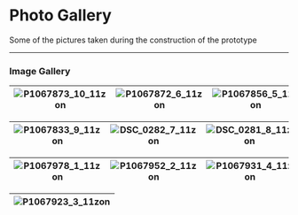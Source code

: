 # Photo Gallery
Some of the pictures taken during the construction of the prototype

---

### Image Gallery

| ![P1067873_10_11zon](/digital_materials/images_gallery/87ee6461-ddd9-4388-93ba-d9c182d9b5b4) | ![P1067872_6_11zon](/digital_materials/images_gallery/5d57e214-6050-49aa-90bc-964791c13383) | ![P1067856_5_11zon](/digital_materials/images_gallery/1649221f-5101-4677-83e5-7123e569426f) |
|:----------------------------------------------------------:|:----------------------------------------------------------:|:----------------------------------------------------------:|

| ![P1067833_9_11zon](/digital_materials/images_gallery/bca8b61c-70a3-4204-a04d-18566e823d87) | ![DSC_0282_7_11zon](/digital_materials/images_gallery/ed978ba2-aa28-4ad7-93a1-c3c8e630de9e) | ![DSC_0281_8_11zon](/digital_materials/images_gallery/4053121b-62bc-42da-92c3-a1fdef5f51f3) |
|:----------------------------------------------------------:|:----------------------------------------------------------:|:----------------------------------------------------------:|

| ![P1067978_1_11zon](/digital_materials/images_gallery/9addd4bc-01bd-4cd5-af5d-adb167868c83) | ![P1067952_2_11zon](/digital_materials/images_gallery/a87f7318-a565-4dfb-a798-62914cf7436d) | ![P1067931_4_11zon](/digital_materials/images_gallery/40b20aa2-9dbd-4c3b-8240-0be1ce357044) |
|:----------------------------------------------------------:|:----------------------------------------------------------:|:----------------------------------------------------------:|

| ![P1067923_3_11zon](/digital_materials/images_gallery/eca7dad4-f911-43ae-a646-8f557e687cbe) |
|:----------------------------------------------------------:|
